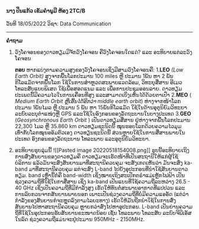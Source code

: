#### ນາງ ປິ່ນແກ້ວ ເຂັມຄຳພູມີ ຫ້ອງ 2TC/B

ວັນທີ 18/05/2022
ວິຊາ: Data Communication

---

**ຄຳຖາມ**
1. ວົງໂຄຈອນຂອງດາວທຽມມີຈັກວົງໂຄຈອນ ຄືວົງໂຄຈອນໃດແດ່? ແລະ ອະທິບາຍແຕ່ລະວົງໂຄຈອນ

	**ຕອບ**
	ຫາກແບ່ງຕາມຄວາມສູງຂອງວົງໂຄຈອນເຊິ່ງມີສາມວົງໂຄຈອນຄື:
	1.**LEO** *(Low Earth Orbit)* ສູງຈາກພື້ນໂລກປະມານ 100 miles ຫຼື ປະມານ 1ພັນ ຫາ 2 ພັນກິໂລແມັດຈາກພື້ນໂລກ ໃຊ້ໃນການສຳຫຼວດສະພາບແວດລ້ອມ, ວິທະຍຸສື່ສານ ອີເມວ ໂທລະສັບແບບພິເສດ ໃຊ້ເພື່ອສອດແນມ ແລະ ເພື່ອການປະຊຸມອອນລາຍ. ດາວທຽມປະເພດນີ້ມີຄວາມໄວໃນການເຄື່ອນທີ່ສູງ ແລະສາມາດເບິ່ງເຫັນໄດ້ດ້ວຍຕາເປົ່າ
	2.**MEO** ( *Medium Earth Orbit ຫຼືເອີ້ນໄດ້ອີກວ່າ middle earth orbit*) ຫ່າງຈາກໜ້າໂລກປະມານ 1ພັນໄມລ ຫຼື ປະມານ 5 ພັນ ຫາ 15ພັນກິໂລແມັດ ໃຊ້ໃນດ້ານອຸຕຸນິຍົມວິທະຍາ ລະບົບລະບຸຕຳແໜ່ງຫຼື GPS ແລະໃຊ້ໃນອົງກອນຂອງລັດຖະບານໃນບາງປະເທດ
	3.**GEO** (*Geosynchronous Earth Orbit* ) ເປັນດາວທຽມສື່ສານ ຢູ່ຫ່າງຈາກພື້ນໂລກປະມານ 22,300 ໄມລ ຫຼື 35.860 km ດາວທຽມຊະນິດນີ້ ໝຸນຮອບໂລກດ້ວຍຄວາມໄວມຸມເທົ່າກັບໂລກໝຸນອອ້ມຕົວເອງ ດາວທຽນຊະນິດນີ້ ສ່ວນຫຼາຍໃຊ້ໃນການສື່ສານພາຍໃນປະເທດ ອົງກອນຂອງລັດຖະບານ ໂທລະພາບ ແລະອຸຕຸນິຍົມວິທະຍາ.


2. ອະທິບາຍຮູບລຸ່ມນີ້
![[Pasted image 20220518154008.png]]
ຮູບນີ້ອະທິບາຍເຖິງການສົ່ງສັນຍານຂອງດາວທຽມຄື ດາວທຽມຈະເຮັດໜ້າທີ່ເປັນສະຖານີໃຫ້ແກ່ຜູ້ໃຊ້ບໍລິການ ແລ້ວມັນຈະສົ່ງສັນຍານມາທີ່ສະຖານີຄວບຄຸມ ຈະສັງເກດເຫັນວ່າ ມັນຈະສົ່ງ ka-band ມາທີ່ສະຖານີຄວບຄຸມ ແຕ່ຈະສົ່ງ L-band ໄປຍັງອຸປະກອນທີ່ນຳໃຊ້ສັນຍານດາວທຽມ.
band ເຫຼົ່ານີ້ກໍຄື band-width ເຊິ່ງໝາຍເຖິງສະເປັກຕຣຳແມ່ເຫຼັກໄຟຟ້າ ເປັນຊ່ວງຄວາມຖີ່ທີ່ໃຊ້ໃນກາສື່ສານ ເຊິ່ງ ka-band ເປັນແບນທີ່ໃຊ້ຄວາມຖີ່ລະຫວ່າງ 26.5 - 40 GHz ເຊິ່ງເປັນຄວາມຖີ່ທີ່ມີກຳລັງສູງ ເຮັດໃຫ້ທົນຕໍ່ສະພາບອາກາດທີ່ແປປວນ ແລະການລົບກວນຈາກສັນຍານພາຍນອກ ເພາະເປັນຊ່ວງຄວາມຖີ່ທີ່ບໍ່ມີຄວາມແອອັດ (ແຕ່ວ່າກຳລັງຂອງສັນຍານກໍຈະຫຼຸດລົງຕາມໄລຍະທາງ) ເຮັດໃຫ້ມັນຖືກນຳໃຊ້ໃນການສົ່ງສັນຍານໄປຫາສະຖານີຄວບຄຸມ ຫຼາຍກວ່າສົ່ງໄປຫາອຸປະກອນ.
L-band ເປັນຍ່ານຄວາມຖີ່ທີ່ໃຊ້ໃນອຸປະກອນຮັບສັນຍານຂະໜາດນ້ອຍ ເຊັ່ນ ໂທລະພາບ ໂທລະສັບ ລະບົບຈີພີເອັສໃນລົດ ຊ່ວງຄວາມຖີ່ແມ່ນຈະຢູ່ປະມານ 950MHz - 2150MHz.